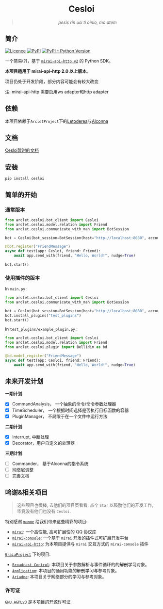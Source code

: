<div align="center"> 
  
# Cesloi

  > _pesis rin usi ti oinio, mo atem_
  
</div>

## 简介

[![Licence](https://img.shields.io/github/license/RF-Tar-Railt/Cesloi)](https://github.com/RF-Tar-Railt/Cesloi/blob/master/LICENSE)
[![PyPI](https://img.shields.io/pypi/v/cesloi)](https://pypi.org/project/cesloi)
[![PyPI - Python Version](https://img.shields.io/pypi/pyversions/cesloi)](https://www.python.org/)

一个简易(?)，基于 [`mirai-api-http v2`](https://github.com/project-mirai/mirai-api-http) 的 Python SDK。

**本项目适用于 mirai-api-http 2.0 以上版本**。

项目仍处于开发阶段，部分内容可能会有较大改变

注: mirai-api-http 需要启用ws adapter和http adapter

## 依赖

本项目依赖于`ArcletProject`下的[Letoderea](https://github.com/ArcletProject/Letoderea)与[Alconna](https://github.com/ArcletProject/Alconna)

## 文档

[Cesloi暂时的文档](https://github.com/RF-Tar-Railt/Cesloi/wiki)

## 安装
`pip install cesloi`

## 简单的开始
### 通常版本
```python
from arclet.cesloi.bot_client import Cesloi
from arclet.cesloi.model.relation import Friend
from arclet.cesloi.communicate_with_mah import BotSession

bot = Cesloi(bot_session=BotSession(host="http://localhost:8080", account=1234567890, verify_key="INITKEYWylsVdbr"),debug=False)

@bot.register("FriendMessage")
async def test(app: Cesloi, friend: Friend):
    await app.send_with(friend, "Hello, World!", nudge=True)
    
bot.start()
```
### 使用插件的版本
In `main.py` :
```python
from arclet.cesloi.bot_client import Cesloi
from arclet.cesloi.communicate_with_mah import BotSession

bot = Cesloi(bot_session=BotSession(host="http://localhost:8080", account=1234567890, verify_key="INITKEYWylsVdbr"), debug=False)
bot.install_plugins("test_plugins")
bot.start()

```
In `test_plugins/example_plugin.py` :
```python
from arclet.cesloi.bot_client import Cesloi
from arclet.cesloi.model.relation import Friend
from arclet.cesloi.plugin import Bellidin as bd

@bd.model_register("FriendMessage")
async def test(app: Cesloi, friend: Friend):
    await app.send_with(friend, "Hello, World!", nudge=True)
```

## 未来开发计划
**一期计划**
 - [x] CommandAnalysis， 一个抽象的命令/命令参数处理器
 - [x] TimeScheduler， 一个根据时间选择是否执行目标函数的容器
 - [x] PluginManager， 不局限于在一个文件中运行方法

**二期计划**
 - [x] Interrupt, 中断处理
 - [x] Decorator，用户自定义的处理器

**三期计划**
 - [ ] Commander， 基于Alconna的指令系统
 - [ ] 网络层调整
 - [ ] 完善文档

## 鸣谢&相关项目
> 这些项目也很棒, 去他们的项目页看看, 点个 `Star` 以鼓励他们的开发工作, 毕竟没有他们也没有 `Cesloi`.
> 
特别感谢 [`mamoe`](https://github.com/mamoe) 给我们带来这些精彩的项目:
 - [`mirai`](https://github.com/mamoe/mirai): 一个高性能, 高可扩展性的 QQ 协议库
 - [`mirai-console`](https://github.com/mamoe/mirai-console): 一个基于 `mirai` 开发的插件式可扩展开发平台
 - [`mirai-api-http`](https://github.com/project-mirai/mirai-api-http): 为本项目提供与 `mirai` 交互方式的 `mirai-console` 插件

[`GraiaProject`](https://github.com/GraiaProject) 下的项目:
 - [`Broadcast Control`](https://github.com/GraiaProject/BroadcastControl): 本项目关于参数解析与事件循环的的~~解剖~~学习对象。
 - [`Application`](https://github.com/GraiaProject/Application/): 本项目的通用功能的~~解剖~~学习与参考对象。
 - [`Ariadne`](https://github.com/GraiaProject/Ariadne/): 本项目关于网络部分的学习与参考对象。 


### 许可证

[`GNU AGPLv3`](https://choosealicense.com/licenses/agpl-3.0/) 是本项目的开源许可证.
